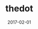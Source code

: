 ---
title: thedot
linktitle: The Dot (.)
description:
godocref: https://golang.org/pkg/text/template/#hdr-Variables
date: 2017-02-01
publishdate: 2017-02-01
lastmod: 2017-02-01
tags: [fundamentals,iteration]
categories: [functions]
weight:
toc: false
draft: false
aliases: [/functions/dot/,/functions/context/]
notesforauthors:
---